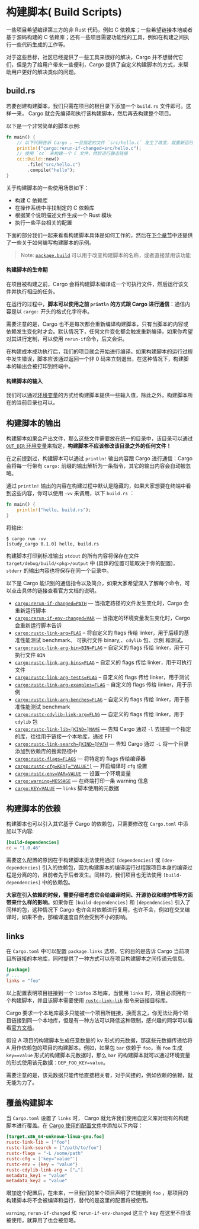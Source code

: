 # 构建脚本( Build Scripts)

一些项目希望编译第三方的非 Rust 代码，例如 C 依赖库；一些希望链接本地或者基于源码构建的 C 依赖库；还有一些项目需要功能性的工具，例如在构建之间执行一些代码生成的工作等。

对于这些目标，社区已经提供了一些工具来很好的解决，Cargo 并不想替代它们，但是为了给用户带来一些便利，Cargo 提供了自定义构建脚本的方式，来帮助用户更好的解决类似的问题。

## build.rs

若要创建构建脚本，我们只需在项目的根目录下添加一个 `build.rs` 文件即可。这样一来， Cargo 就会先编译和执行该构建脚本，然后再去构建整个项目。

以下是一个非常简单的脚本示例:

```rust
fn main() {
    // 以下代码告诉 Cargo ，一旦指定的文件 `src/hello.c` 发生了改变，就重新运行当前的构建脚本
    println!("cargo:rerun-if-changed=src/hello.c");
    // 使用 `cc` 来构建一个 C 文件，然后进行静态链接
    cc::Build::new()
        .file("src/hello.c")
        .compile("hello");
}
```

关于构建脚本的一些使用场景如下：

- 构建 C 依赖库
- 在操作系统中寻找制定的 C 依赖库
- 根据某个说明描述文件生成一个 Rust 模块
- 执行一些平台相关的配置

下面的部分我们一起来看看构建脚本具体是如何工作的，然后在[下个章节](https://course.rs/toolchains/cargo/reference/build-script/examples.html)中还提供了一些关于如何编写构建脚本的示例。

> Note: [`package.build`](https://course.rs/toolchains/cargo/reference/manifest.html#build) 可以用于改变构建脚本的名称，或者直接禁用该功能

#### 构建脚本的生命期

在项目被构建之前，Cargo 会将构建脚本编译成一个可执行文件，然后运行该文件并执行相应的任务。

在运行的过程中，**脚本可以使用之前 `println` 的方式跟 Cargo 进行通信**：通信内容是以 `cargo:` 开头的格式化字符串。

需要注意的是，Cargo 也不是每次都会重新编译构建脚本，只有当脚本的内容或依赖发生变化时才会。默认情况下，任何文件变化都会触发重新编译，如果你希望对其进行定制，可以使用 `rerun-if`命令，后文会讲。

在构建成本成功执行后，我们的项目就会开始进行编译。如果构建脚本的运行过程中发生错误，脚本应该通过返回一个非 0 码来立刻退出，在这种情况下，构建脚本的输出会被打印到终端中。

#### 构建脚本的输入

我们可以通过[环境变量](https://doc.rust-lang.org/stable/cargo/reference/environment-variables.html#environment-variables-cargo-sets-for-build-scripts)的方式给构建脚本提供一些输入值，除此之外，构建脚本所在的当前目录也可以。

## 构建脚本的输出

构建脚本如果会产出文件，那么这些文件需要放在统一的目录中，该目录可以通过 [`OUT_DIR` 环境变量](https://doc.rust-lang.org/stable/cargo/reference/environment-variables.html#environment-variables-cargo-sets-for-build-scripts)来指定，**构建脚本不应该修改该目录之外的任何文件！**

在之前提到过，构建脚本可以通过 `println!` 输出内容跟 Cargo 进行通信：Cargo 会将每一行带有 `cargo:` 前缀的输出解析为一条指令，其它的输出内容会自动被忽略。

通过 `println!` 输出的内容在构建过程中默认是隐藏的，如果大家想要在终端中看到这些内容，你可以使用 `-vv` 来调用，以下 `build.rs` ：

```rust
fn main() {
    println!("hello, build.rs");
}
```

将输出:

```shell
$ cargo run -vv
[study_cargo 0.1.0] hello, build.rs
```

构建脚本打印到标准输出 `stdout` 的所有内容将保存在文件 `target/debug/build/<pkg>/output` 中 (具体的位置可能取决于你的配置)，`stderr` 的输出内容也将保存在同一个目录中。

以下是 Cargo 能识别的通信指令以及简介，如果大家希望深入了解每个命令，可以点击具体的链接查看官方文档的说明。

- [`cargo:rerun-if-changed=PATH`](https://doc.rust-lang.org/stable/cargo/reference/build-scripts.html#rerun-if-changed) — 当指定路径的文件发生变化时，Cargo 会重新运行脚本
- [`cargo:rerun-if-env-changed=VAR`](https://doc.rust-lang.org/stable/cargo/reference/build-scripts.html#rerun-if-env-changed) — 当指定的环境变量发生变化时，Cargo 会重新运行脚本告诉
- [`cargo:rustc-link-arg=FLAG`](https://doc.rust-lang.org/stable/cargo/reference/build-scripts.html#rustc-link-arg) – 将自定义的 flags 传给 linker，用于后续的基准性能测试 benchmark、 可执行文件 binary,、`cdylib` 包、示例 和测试。
- [`cargo:rustc-link-arg-bin=BIN=FLAG`](https://doc.rust-lang.org/stable/cargo/reference/build-scripts.html#rustc-link-arg-bin) – 自定义的 flags 传给 linker，用于可执行文件 `BIN`
- [`cargo:rustc-link-arg-bins=FLAG`](https://doc.rust-lang.org/stable/cargo/reference/build-scripts.html#rustc-link-arg-bins) – 自定义的 flags 传给 linker，用于可执行文件
- [`cargo:rustc-link-arg-tests=FLAG`](https://doc.rust-lang.org/stable/cargo/reference/build-scripts.html#rustc-link-arg-tests) – 自定义的 flags 传给 linker，用于测试
- [`cargo:rustc-link-arg-examples=FLAG`](https://doc.rust-lang.org/stable/cargo/reference/build-scripts.html#rustc-link-arg-examples) – 自定义的 flags 传给 linker，用于示例
- [`cargo:rustc-link-arg-benches=FLAG`](https://doc.rust-lang.org/stable/cargo/reference/build-scripts.html#rustc-link-arg-benches) – 自定义的 flags 传给 linker，用于基准性能测试 benchmark
- [`cargo:rustc-cdylib-link-arg=FLAG`](https://doc.rust-lang.org/stable/cargo/reference/build-scripts.html#rustc-cdylib-link-arg) — 自定义的 flags 传给 linker，用于 `cdylib` 包
- [`cargo:rustc-link-lib=[KIND=]NAME`](https://doc.rust-lang.org/stable/cargo/reference/build-scripts.html#rustc-link-lib) — 告知 Cargo 通过 `-l` 去链接一个指定的库，往往用于链接一个本地库，通过 FFI
- [`cargo:rustc-link-search=[KIND=]PATH`](https://doc.rust-lang.org/stable/cargo/reference/build-scripts.html#rustc-link-search) — 告知 Cargo 通过 `-L` 将一个目录添加到依赖库的搜索路径中
- [`cargo:rustc-flags=FLAGS`](https://doc.rust-lang.org/stable/cargo/reference/build-scripts.html#rustc-flags) — 将特定的 flags 传给编译器
- [`cargo:rustc-cfg=KEY[="VALUE"]`](https://doc.rust-lang.org/stable/cargo/reference/build-scripts.html#rustc-cfg) — 开启编译时 `cfg` 设置
- [`cargo:rustc-env=VAR=VALUE`](https://doc.rust-lang.org/stable/cargo/reference/build-scripts.html#rustc-env) — 设置一个环境变量
- [`cargo:warning=MESSAGE`](https://doc.rust-lang.org/stable/cargo/reference/build-scripts.html#cargo-warning) — 在终端打印一条 warning 信息
- [`cargo:KEY=VALUE`](https://doc.rust-lang.org/stable/cargo/reference/build-scripts.html#the-links-manifest-key) — `links` 脚本使用的元数据

## 构建脚本的依赖

构建脚本也可以引入其它基于 Cargo 的依赖包，只需要修改在 `Cargo.toml` 中添加以下内容:

```toml
[build-dependencies]
cc = "1.0.46"
```

需要这么配置的原因在于构建脚本无法使用通过 `[dependencies]` 或 `[dev-dependencies]` 引入的依赖包，因为构建脚本的编译运行过程跟项目本身的编译过程是分离的的，且前者先于后者发生。同样的，我们项目也无法使用 `[build-dependencies]` 中的依赖包。

**大家在引入依赖的时候，需要仔细考虑它会给编译时间、开源协议和维护性等方面带来什么样的影响**。如果你在 `[build-dependencies]` 和 `[dependencies]` 引入了同样的包，这种情况下 Cargo 也许会对依赖进行复用，也许不会，例如在交叉编译时，如果不会，那编译速度自然会受到不小的影响。

## links

在 `Cargo.toml` 中可以配置 `package.links` 选项，它的目的是告诉 Cargo 当前项目所链接的本地库，同时提供了一种方式可以在项目构建脚本之间传递元信息。

```toml
[package]
# ...
links = "foo"
```

以上配置表明项目链接到一个 `libfoo` 本地库，当使用 `links` 时，项目必须拥有一个构建脚本，并且该脚本需要使用 [`rustc-link-lib`](https://doc.rust-lang.org/stable/cargo/reference/build-scripts.html#rustc-link-lib) 指令来链接目标库。

Cargo 要求一个本地库最多只能被一个项目所链接，换而言之，你无法让两个项目链接到同一个本地库，但是有一种方法可以降低这种限制，感兴趣的同学可以看看[官方文档](https://doc.rust-lang.org/stable/cargo/reference/build-scripts.html#-sys-packages)。

假设 A 项目的构建脚本生成任意数量的 kv 形式的元数据，那这些元数据传递给将 A 用作依赖包的项目的构建脚本。例如，如果包 `bar` 依赖于 `foo`，当 `foo` 生成 `key==value` 形式的构建脚本元数据时，那么 `bar` 的构建脚本就可以通过环境变量的形式使用该元数据：`DEP_FOO_KEY=value`。

需要注意的是，该元数据只能传给直接相关者，对于间接的，例如依赖的依赖，就无能为力了。

## 覆盖构建脚本

当 `Cargo.toml` 设置了 `links` 时， Cargo 就允许我们使用自定义库对现有的构建脚本进行覆盖。在 [Cargo 使用的配置文件](https://course.rs/toolchains/cargo/reference/configuration.html)中添加以下内容：

```toml
[target.x86_64-unknown-linux-gnu.foo]
rustc-link-lib = ["foo"]
rustc-link-search = ["/path/to/foo"]
rustc-flags = "-L /some/path"
rustc-cfg = ['key="value"']
rustc-env = {key = "value"}
rustc-cdylib-link-arg = ["…"]
metadata_key1 = "value"
metadata_key2 = "value"
```

增加这个配置后，在未来，一旦我们的某个项目声明了它链接到 `foo` ，那项目的构建脚本将不会被编译和运行，替代的是这里的配置将被使用。

`warning`, `rerun-if-changed` 和 `rerun-if-env-changed` 这三个 key 在这里不应该被使用，就算用了也会被忽略。
